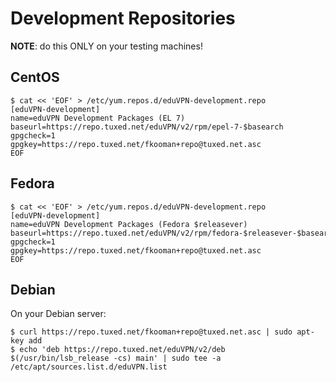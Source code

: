 # Development Repositories

**NOTE**: do this ONLY on your testing machines!

## CentOS

    $ cat << 'EOF' > /etc/yum.repos.d/eduVPN-development.repo
    [eduVPN-development]
    name=eduVPN Development Packages (EL 7)
    baseurl=https://repo.tuxed.net/eduVPN/v2/rpm/epel-7-$basearch
    gpgcheck=1
    gpgkey=https://repo.tuxed.net/fkooman+repo@tuxed.net.asc
    EOF

## Fedora

    $ cat << 'EOF' > /etc/yum.repos.d/eduVPN-development.repo
    [eduVPN-development]
    name=eduVPN Development Packages (Fedora $releasever)
    baseurl=https://repo.tuxed.net/eduVPN/v2/rpm/fedora-$releasever-$basearch
    gpgcheck=1
    gpgkey=https://repo.tuxed.net/fkooman+repo@tuxed.net.asc
    EOF
    
## Debian

On your Debian server:

```
$ curl https://repo.tuxed.net/fkooman+repo@tuxed.net.asc | sudo apt-key add
$ echo 'deb https://repo.tuxed.net/eduVPN/v2/deb $(/usr/bin/lsb_release -cs) main' | sudo tee -a /etc/apt/sources.list.d/eduVPN.list
```
